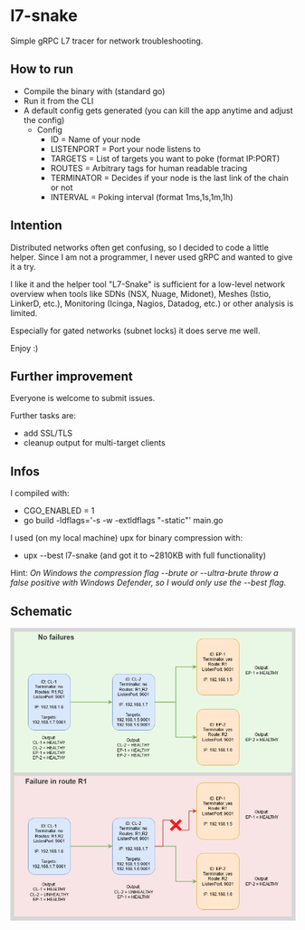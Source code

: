 # l7-snake
Simple gRPC L7 tracer for network troubleshooting.

## How to run
- Compile the binary with (standard go)
- Run it from the CLI
- A default config gets generated (you can kill the app anytime and adjust the config)
  - Config
    - ID = Name of your node
    - LISTENPORT = Port your node listens to
    - TARGETS = List of targets you want to poke (format IP:PORT)
    - ROUTES = Arbitrary tags for human readable tracing
    - TERMINATOR = Decides if your node is the last link of the chain or not
    - INTERVAL = Poking interval (format 1ms,1s,1m,1h)

## Intention
Distributed networks often get confusing, so I decided to code a little helper. Since I am not a programmer, I never used gRPC and wanted to give it a try.

I like it and the helper tool "L7-Snake" is sufficient for a low-level network overview when tools like SDNs (NSX, Nuage, Midonet), Meshes (Istio, LinkerD, etc.), Monitoring (Icinga, Nagios, Datadog, etc.) or other analysis is limited.

Especially for gated networks (subnet locks) it does serve me well.

Enjoy :)

## Further improvement
Everyone is welcome to submit issues.

Further tasks are:
- add SSL/TLS
- cleanup output for multi-target clients

## Infos
I compiled with:
- CGO_ENABLED = 1
- go build -ldflags='-s -w -extldflags "-static"' main.go

I used (on my local machine) upx for binary compression with:
- upx --best l7-snake (and got it to ~2810KB with full functionality)

Hint: _On Windows the compression flag --brute or --ultra-brute throw a false positive with Windows Defender, so I would only use the --best flag._

## Schematic
![Alt-Text](./pictures/example.png)